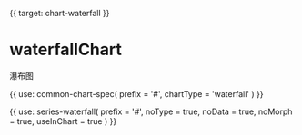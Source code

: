 {{ target: chart-waterfall }}

# waterfallChart

瀑布图

{{ use: common-chart-spec(
    prefix = '#',
    chartType = 'waterfall'
) }}

{{ use: series-waterfall(
  prefix = '#',
  noType = true,
  noData = true,
  noMorph = true,
  useInChart = true
) }}

